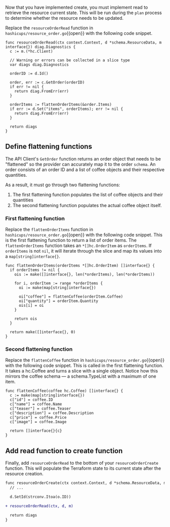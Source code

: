 Now that you have implemented create, you must implement read to retrieve the resource current state. This will be run during the `plan` process to determine whether the resource needs to be updated.

Replace the `resourceOrderRead` function in `hashicups/resource_order.go`{{open}} with the following code snippet.

```
func resourceOrderRead(ctx context.Context, d *schema.ResourceData, m interface{}) diag.Diagnostics {
  c := m.(*hc.Client)

  // Warning or errors can be collected in a slice type
  var diags diag.Diagnostics

  orderID := d.Id()

  order, err := c.GetOrder(orderID)
  if err != nil {
    return diag.FromErr(err)
  }

  orderItems := flattenOrderItems(&order.Items)
  if err := d.Set("items", orderItems); err != nil {
    return diag.FromErr(err)
  }

  return diags
}
```

## Define flattening functions

The API Client's `GetOrder` function returns an order object that needs to be "flattened" so the provider can accurately map it to the order `schema`. An order consists of an order ID and a list of coffee objects and their respective quantities.

As a result, it must go through two flattening functions:

1. The first flattening function populates the list of coffee objects and their quantities
1. The second flattening function populates the actual coffee object itself.

### First flattening function 

Replace the `flattenOrderItems` function in `hashicups/resource_order.go`{{open}} with the following code snippet. This is the first flattening function to return a list of order items. The `flattenOrderItems` function takes an `*[]hc.OrderItem` as `orderItems`. If `orderItems` is not `nil`, it will iterate through the slice and map its values into a `map[string]interface{}`.

```
func flattenOrderItems(orderItems *[]hc.OrderItem) []interface{} {
  if orderItems != nil {
    ois := make([]interface{}, len(*orderItems), len(*orderItems))

    for i, orderItem := range *orderItems {
      oi := make(map[string]interface{})

      oi["coffee"] = flattenCoffee(orderItem.Coffee)
      oi["quantity"] = orderItem.Quantity
      ois[i] = oi
    }

    return ois
  }

  return make([]interface{}, 0)
}
```

### Second flattening function 

Replace the `flattenCoffee` function in `hashicups/resource_order.go`{{open}} with the following code snippet. This is called in the first flattening function. It takes a hc.Coffee and turns a slice with a single object. Notice how this mirrors the coffee schema — a schema.TypeList with a maximum of one item.

```
func flattenCoffee(coffee hc.Coffee) []interface{} {
  c := make(map[string]interface{})
  c["id"] = coffee.ID
  c["name"] = coffee.Name
  c["teaser"] = coffee.Teaser
  c["description"] = coffee.Description
  c["price"] = coffee.Price
  c["image"] = coffee.Image

  return []interface{}{c}
}
```

## Add read function to create function

Finally, add `resourceOrderRead` to the bottom of your `resourceOrderCreate` function. This will populate the Terraform state to its current state after the resource creation.

```diff
func resourceOrderCreate(ctx context.Context, d *schema.ResourceData, m interface{}) diag.Diagnostics {
  // ...

  d.SetId(strconv.Itoa(o.ID))

+ resourceOrderRead(ctx, d, m)

  return diags
}
```